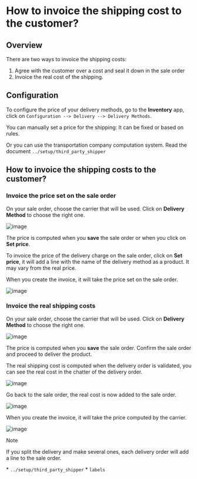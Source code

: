 # How to invoice the shipping cost to the customer?

## Overview

There are two ways to invoice the shipping costs:

1.  Agree with the customer over a cost and seal it down in the sale
    order
2.  Invoice the real cost of the shipping.

## Configuration

To configure the price of your delivery methods, go to the **Inventory**
app, click on `Configuration --> Delivery --> Delivery Methods`.

You can manually set a price for the shipping: It can be fixed or based
on rules.

Or you can use the transportation company computation system. Read the
document `../setup/third_party_shipper`

## How to invoice the shipping costs to the customer?

### Invoice the price set on the sale order

On your sale order, choose the carrier that will be used. Click on
**Delivery Method** to choose the right one.

![image](invoicing/invoicing06.png)

The price is computed when you **save** the sale order or when you click
on **Set price**.

To invoice the price of the delivery charge on the sale order, click on
**Set price**, it will add a line with the name of the delivery method
as a product. It may vary from the real price.

When you create the invoice, it will take the price set on the sale
order.

![image](invoicing/invoicing01.png)

### Invoice the real shipping costs

On your sale order, choose the carrier that will be used. Click on
**Delivery Method** to choose the right one.

![image](invoicing/invoicing05.png)

The price is computed when you **save** the sale order. Confirm the sale
order and proceed to deliver the product.

The real shipping cost is computed when the delivery order is validated,
you can see the real cost in the chatter of the delivery order.

![image](invoicing/invoicing02.png)

Go back to the sale order, the real cost is now added to the sale order.

![image](invoicing/invoicing03.png)

When you create the invoice, it will take the price computed by the
carrier.

![image](invoicing/invoicing04.png)

<div class="note">

<div class="title">

Note

</div>

If you split the delivery and make several ones, each delivery order
will add a line to the sale order.

</div>

<div class="seealso">

\* `../setup/third_party_shipper` \* `labels`

</div>
